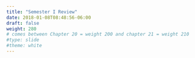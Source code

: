 ```yaml
---
title: "Semester I Review"
date: 2018-01-08T08:48:56-06:00
draft: false
weight: 280
# comes between Chapter 20 = weight 200 and chapter 21 = weight 210
#type: slide
#theme: white
---
```

